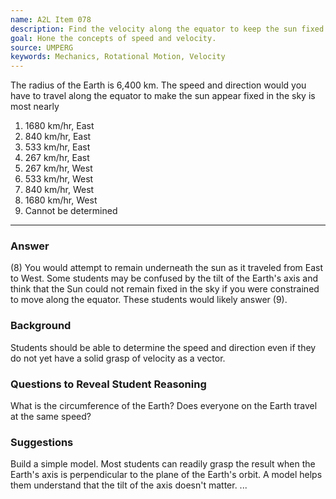 ```yaml
---
name: A2L Item 078
description: Find the velocity along the equator to keep the sun fixed in the sky.
goal: Hone the concepts of speed and velocity.
source: UMPERG
keywords: Mechanics, Rotational Motion, Velocity
---
```


The radius of the Earth is 6,400 km. The speed and direction would you
have to travel along the equator to make the sun appear fixed in the sky
is most nearly

1. 1680 km/hr, East
2. 840 km/hr, East
3. 533 km/hr, East
4. 267 km/hr, East
5. 267 km/hr, West
6. 533 km/hr, West
7. 840 km/hr, West
8. 1680 km/hr, West
9. Cannot be determined


<hr/>

### Answer

(8) You would attempt to remain underneath the sun as it traveled from
East to West.  Some students may be confused by the tilt of the Earth's
axis and think that the Sun could not remain fixed in the sky if you
were constrained to move along the equator.  These students would likely
answer (9).

### Background

Students should be able to determine the speed and direction even if
they do not yet have a solid grasp of velocity as a vector.

### Questions to Reveal Student Reasoning

What is the circumference of the Earth?  Does everyone on the Earth
travel at the same speed?

### Suggestions

Build a simple model.  Most students can readily grasp the result when
the Earth's axis is perpendicular to the plane of the Earth's orbit.  A
model helps them understand that the tilt of the axis doesn't matter.
...
